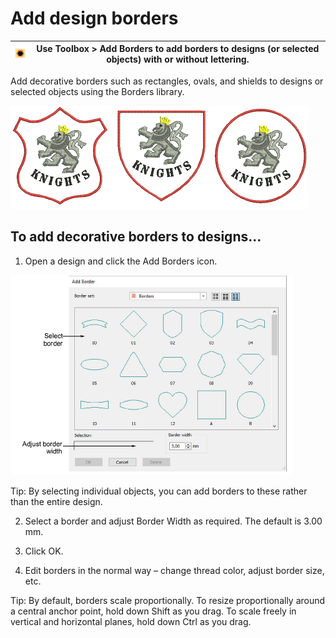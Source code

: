 # Add design borders

| ![AddBorder.png](assets/AddBorder.png) | Use Toolbox > Add Borders to add borders to designs (or selected objects) with or without lettering. |
| -------------------------------------- | ---------------------------------------------------------------------------------------------------- |

Add decorative borders such as rectangles, ovals, and shields to designs or selected objects using the Borders library.

![productivity00001.png](assets/productivity00001.png)

## To add decorative borders to designs...

1. Open a design and click the Add Borders icon.

![AddBorders.png](assets/AddBorders.png)

Tip: By selecting individual objects, you can add borders to these rather than the entire design.

2. Select a border and adjust Border Width as required. The default is 3.00 mm.

3. Click OK.

4. Edit borders in the normal way – change thread color, adjust border size, etc.

Tip: By default, borders scale proportionally. To resize proportionally around a central anchor point, hold down Shift as you drag. To scale freely in vertical and horizontal planes, hold down Ctrl as you drag.
